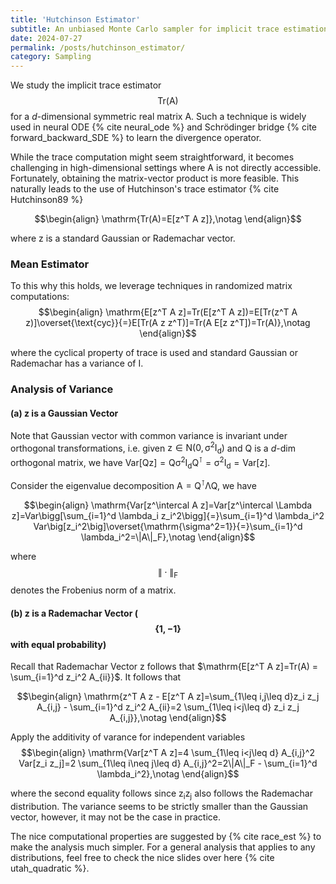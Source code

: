 ```yaml
---
title: 'Hutchinson Estimator'
subtitle: An unbiased Monte Carlo sampler for implicit trace estimation
date: 2024-07-27
permalink: /posts/hutchinson_estimator/
category: Sampling
---
```



We study the implicit trace estimator $$\mathrm{Tr(A)}$$ for a $d$-dimensional symmetric real matrix $\mathrm{A}$. Such a technique is widely used in neural ODE {% cite neural_ode %} and Schrödinger bridge {% cite forward_backward_SDE %} to learn the divergence operator. 

While the trace computation might seem straightforward, it becomes challenging in high-dimensional settings where $\mathrm{A}$ is not directly accessible. Fortunately, obtaining the matrix-vector product is more feasible. This naturally leads to the use of Hutchinson's trace estimator {% cite Hutchinson89 %}

$$\begin{align}
    \mathrm{Tr(A)=E[z^T A z]},\notag
\end{align}$$

where $\mathrm{z}$ is a standard Gaussian or Rademachar vector.

### Mean Estimator

To this why this holds, we leverage techniques in randomized matrix computations:
$$\begin{align}
    \mathrm{E[z^T A z]=Tr(E[z^T A z])=E[Tr(z^T A z)]\overset{\text{cyc}}{=}E[Tr(A z z^T)]=Tr(A E[z z^T])=Tr(A)},\notag
\end{align}$$

where the cyclical property of trace is used and standard Gaussian or Rademachar has a variance of $\mathrm{I}$. 


### Analysis of Variance

#### (a) $\mathrm{z}$ is a Gaussian Vector  

Note that Gaussian vector with common variance is invariant under orthogonal transformations, i.e. given $\mathrm{z\in \mathrm{N}(0, \sigma^2 I_d)}$ and $\mathrm{Q}$ is a $d$-dim orthogonal matrix, we have $\mathrm{Var[Q z]=Q \sigma^2 I_d Q^\intercal= \sigma^2 I_d=Var[z]}$.


Consider the eigenvalue decomposition $\mathrm{A=Q^\intercal \Lambda Q}$, we have

$$\begin{align}
    \mathrm{Var[z^\intercal A z]=Var[z^\intercal \Lambda z]=Var\bigg[\sum_{i=1}^d \lambda_i z_i^2\bigg]{=}\sum_{i=1}^d \lambda_i^2 Var\big[z_i^2\big]\overset{\mathrm{\sigma^2=1}}{=}\sum_{i=1}^d \lambda_i^2=\|A\|_F},\notag
\end{align}$$


where $$\mathrm{\|\cdot\|_F}$$ denotes the Frobenius norm of a matrix. 

#### (b) $\mathrm{z}$ is a Rademachar Vector ($$\{1, -1\}$$ with equal probability)

Recall that Rademachar Vector $\mathrm{z}$ follows that $\mathrm{E[z^T A z]=Tr(A) = \sum_{i=1}^d z_i^2 A_{ii}}$. It follows that

$$\begin{align}
    \mathrm{z^T A z - E[z^T A z]=\sum_{1\leq i,j\leq d}z_i z_j A_{i,j} - \sum_{i=1}^d z_i^2 A_{ii}=2 \sum_{1\leq i<j\leq d} z_i z_j A_{i,j}},\notag
\end{align}$$


Apply the additivity of varance for independent variables
$$\begin{align}
    \mathrm{Var[z^T A z]=4 \sum_{1\leq i<j\leq d} A_{i,j}^2 Var[z_i z_j]=2 \sum_{1\leq i\neq j\leq d} A_{i,j}^2=2\|A\|_F - \sum_{i=1}^d \lambda_i^2},\notag
\end{align}$$

where the second equality follows since $\mathrm{z_i z_j}$ also follows the Rademachar distribution. The variance seems to be strictly smaller than the Gaussian vector, however, it may not be the case in practice.


The nice computational properties are suggested by {% cite race_est %} to make the analysis much simpler. For a general analysis that applies to any distributions, feel free to check the nice slides over here {% cite utah_quadratic %}.


<!-- included complexity analysis https://arxiv.org/pdf/2012.12895 -->